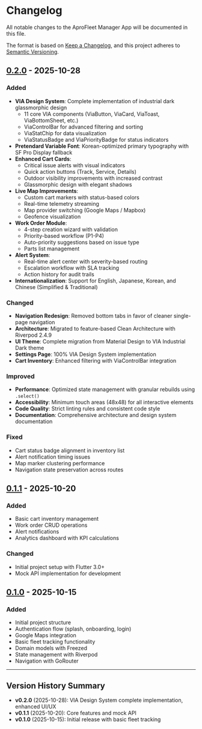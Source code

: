 # Changelog

All notable changes to the AproFleet Manager App will be documented in this file.

The format is based on [Keep a Changelog](https://keepachangelog.com/en/1.0.0/),
and this project adheres to [Semantic Versioning](https://semver.org/spec/v2.0.0.html).

## [0.2.0] - 2025-10-28

### Added
- **VIA Design System**: Complete implementation of industrial dark glassmorphic design
  - 11 core VIA components (ViaButton, ViaCard, ViaToast, ViaBottomSheet, etc.)
  - ViaControlBar for advanced filtering and sorting
  - ViaStatChip for data visualization
  - ViaStatusBadge and ViaPriorityBadge for status indicators
- **Pretendard Variable Font**: Korean-optimized primary typography with SF Pro Display fallback
- **Enhanced Cart Cards**:
  - Critical issue alerts with visual indicators
  - Quick action buttons (Track, Service, Details)
  - Outdoor visibility improvements with increased contrast
  - Glassmorphic design with elegant shadows
- **Live Map Improvements**:
  - Custom cart markers with status-based colors
  - Real-time telemetry streaming
  - Map provider switching (Google Maps / Mapbox)
  - Geofence visualization
- **Work Order Module**:
  - 4-step creation wizard with validation
  - Priority-based workflow (P1-P4)
  - Auto-priority suggestions based on issue type
  - Parts list management
- **Alert System**:
  - Real-time alert center with severity-based routing
  - Escalation workflow with SLA tracking
  - Action history for audit trails
- **Internationalization**: Support for English, Japanese, Korean, and Chinese (Simplified & Traditional)

### Changed
- **Navigation Redesign**: Removed bottom tabs in favor of cleaner single-page navigation
- **Architecture**: Migrated to feature-based Clean Architecture with Riverpod 2.4.9
- **UI Theme**: Complete migration from Material Design to VIA Industrial Dark theme
- **Settings Page**: 100% VIA Design System implementation
- **Cart Inventory**: Enhanced filtering with ViaControlBar integration

### Improved
- **Performance**: Optimized state management with granular rebuilds using `.select()`
- **Accessibility**: Minimum touch areas (48x48) for all interactive elements
- **Code Quality**: Strict linting rules and consistent code style
- **Documentation**: Comprehensive architecture and design system documentation

### Fixed
- Cart status badge alignment in inventory list
- Alert notification timing issues
- Map marker clustering performance
- Navigation state preservation across routes

## [0.1.1] - 2025-10-20

### Added
- Basic cart inventory management
- Work order CRUD operations
- Alert notifications
- Analytics dashboard with KPI calculations

### Changed
- Initial project setup with Flutter 3.0+
- Mock API implementation for development

## [0.1.0] - 2025-10-15

### Added
- Initial project structure
- Authentication flow (splash, onboarding, login)
- Google Maps integration
- Basic fleet tracking functionality
- Domain models with Freezed
- State management with Riverpod
- Navigation with GoRouter

---

## Version History Summary

- **v0.2.0** (2025-10-28): VIA Design System complete implementation, enhanced UI/UX
- **v0.1.1** (2025-10-20): Core features and mock API
- **v0.1.0** (2025-10-15): Initial release with basic fleet tracking

[0.2.0]: https://github.com/yourusername/aprofleet_manager/compare/v0.1.1...v0.2.0
[0.1.1]: https://github.com/yourusername/aprofleet_manager/compare/v0.1.0...v0.1.1
[0.1.0]: https://github.com/yourusername/aprofleet_manager/releases/tag/v0.1.0
